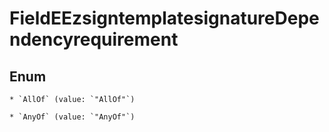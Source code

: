 
# FieldEEzsigntemplatesignatureDependencyrequirement

## Enum


    * `AllOf` (value: `"AllOf"`)

    * `AnyOf` (value: `"AnyOf"`)



